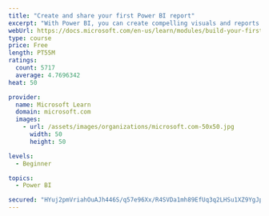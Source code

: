 ```yaml
---
title: "Create and share your first Power BI report"
excerpt: "With Power BI, you can create compelling visuals and reports. In this module, you learn how to use Power BI Desktop to connect to data, build visuals, and create a report that you can share with others in your organization. You then learn how to publish the report to the Power BI service, so that others can see your insights and benefit from your work."
webUrl: https://docs.microsoft.com/en-us/learn/modules/build-your-first-power-bi-report/
type: course
price: Free
length: PT55M
ratings:
  count: 5717
  average: 4.7696342
heat: 50

provider:
  name: Microsoft Learn
  domain: microsoft.com
  images:
    - url: /assets/images/organizations/microsoft.com-50x50.jpg
      width: 50
      height: 50

levels:
  - Beginner

topics:
  - Power BI

secured: "HYuj2pmVriahOuAJh446S/q57e96Xx/R4SVDa1mh89EfUq3q2LHSu1XZ9YgJppuIgT38azHGtRqN7XNhX1U0YGbHVkKhU5FAQoW35ZJl+oR3F17nMjqn1qlXeWbNe6EhULM3mlghMt0NBZppEJ7le+7PBIaBD0Sev4FnR5Zhp77R7Cx4CWqFG8VdMHM6reMg7xGojqnohjeZvkRzXJHpASthXnnkqnM/QRng8XDkMn8gxOxU36BpYydJjWpY5OAOWp+TBhABIdnpXoGm1OeYbWdwf1WPlv3w/tuN26bINoDB4Q19QqNdWmIx8XhVQNInX1fWehW8NJM6puy/MQe4q41uq5FYp8isGbsx90t5p0S8N0/qKCpba0GHeo6h5OuLSYh+NYsd+mOjfeW8vhB8CAU1gXPWuI/gl7v+T78/odo=;5b7LAraEd4lVWY6s4HMKqw=="
---
```


